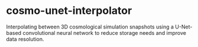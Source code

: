 # cosmo-unet-interpolator
Interpolating between 3D cosmological simulation snapshots using a U-Net-based convolutional neural network to reduce storage needs and improve data resolution.
